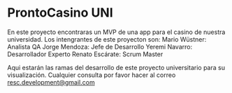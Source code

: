 # ProntoCasino UNI
En este proyecto encontraras un MVP de una app para el casino de nuestra universidad.
Los intengrantes de este proyecton son: Mario Wüstner: Analista QA
                                        Jorge Mendoza: Jefe de Desarrollo
                                        Yeremi Navarro: Desarrollador Experto
                                        Renato Escárate: Scrum Master

Aqui estarán las ramas del desarrollo de este proyecto universitario para su visualización.
Cualquier consulta por favor hacer al correo resc.development@gmail.com
